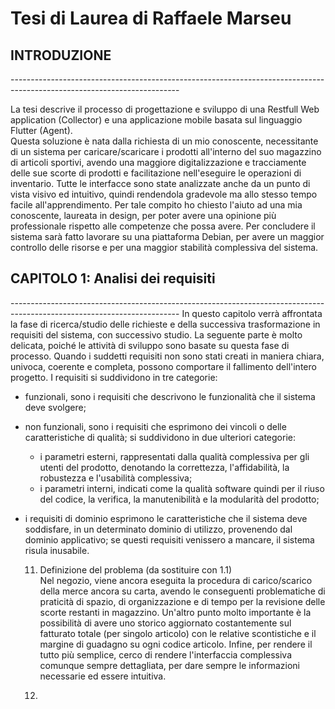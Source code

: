 <h1> Tesi di Laurea di Raffaele Marseu</h1>

<h2> INTRODUZIONE </h2>
------------------------------------------------------------------------------------------------------------------------

La tesi descrive il processo di progettazione e sviluppo di una Restfull Web application (Collector) e una applicazione mobile basata sul linguaggio Flutter (Agent).  
Questa soluzione è nata dalla richiesta di un mio conoscente, necessitante di un sistema per caricare/scaricare i prodotti all'interno del suo magazzino di articoli sportivi, avendo una maggiore digitalizzazione e tracciamente delle sue scorte di prodotti e facilitazione nell'eseguire le operazioni di inventario. Tutte le interfacce sono state analizzate anche da un punto di vista visivo ed intuitivo, quindi rendendola gradevole ma allo stesso tempo facile all'apprendimento. Per tale compito ho chiesto l'aiuto ad una mia conoscente, laureata in design, per poter avere una opinione più professionale rispetto alle competenze che possa avere. Per concludere il sistema sarà fatto lavorare su una piattaforma Debian, per avere un maggior controllo delle risorse e per una maggior stabilità complessiva del sistema.

<h2> CAPITOLO 1: Analisi dei requisiti </h2>
------------------------------------------------------------------------------------------------------------------------
In questo capitolo verrà affrontata la fase di ricerca/studio delle richieste e della successiva trasformazione in requisiti del sistema, con successivo studio.  
La seguente parte è molto delicata, poiché le attività di sviluppo sono basate su questa fase di processo.
Quando i suddetti requisiti non sono stati creati in maniera chiara, univoca, coerente e completa, possono comportare il fallimento dell'intero progetto.
I requisiti si suddividono in tre categorie:  

- funzionali, sono i requisiti che descrivono le funzionalità che il sistema deve svolgere;
- non funzionali, sono i requisiti che esprimono dei vincoli o delle caratteristiche di qualità; si suddividono in due ulteriori categorie:
    - i parametri esterni, rappresentati dalla qualità complessiva per gli utenti del prodotto, denotando la correttezza, l'affidabilità, la robustezza e l'usabilità complessiva;
    - i parametri interni, indicati come la qualità software quindi per il riuso del codice, la verifica, la manutenibilità e la modularità del prodotto;
- i requisiti di dominio esprimono le caratteristiche che il sistema deve soddisfare, in un determinato dominio di utilizzo, provenendo dal dominio applicativo; se questi requisiti venissero a mancare, il sistema risula inusabile.

    11. Definizione del problema (da sostituire con 1.1)  
    Nel negozio, viene ancora eseguita la procedura di carico/scarico della merce ancora su carta, avendo le conseguenti problematiche di praticità di spazio, di organizzazione e di tempo per la revisione delle scorte restanti in magazzino. Un'altro punto molto importante è la possibilità di avere uno storico aggiornato costantemente sul fatturato totale (per singolo articolo) con le relative scontistiche e il margine di guadagno su ogni codice articolo. Infine, per rendere il tutto più semplice, cerco di rendere l'interfaccia complessiva comunque sempre dettagliata, per dare sempre le informazioni necessarie ed essere intuitiva.

    12. 